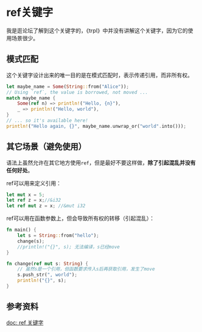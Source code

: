 # ref关键字

我是逛论坛了解到这个关键字的，《trpl》中并没有讲解这个关键字，因为它的使用场景很少。

## 模式匹配

这个关键字设计出来的唯一目的是在模式匹配时，表示传递引用，而非所有权。

```rust
let maybe_name = Some(String::from("Alice"));
// Using `ref`, the value is borrowed, not moved ...
match maybe_name {
    Some(ref n) => println!("Hello, {n}"),
    _ => println!("Hello, world"),
}
// ... so it's available here!
println!("Hello again, {}", maybe_name.unwrap_or("world".into()));
```
## 其它场景（避免使用）

语法上虽然允许在其它地方使用`ref`，但是最好不要这样做，**除了引起混乱并没有任何好处**。

ref可以用来定义引用：

```rust
let mut x = 5;
let ref z = x;//&i32
let ref mut z = x; //&mut i32
```

ref可以用在函数参数上，但会导致所有权的转移（引起混乱）：

```rust
fn main() {
    let s = String::from("hello");
    change(s);
    //println!("{}", s); 无法编译，s已经move
}

fn change(ref mut s: String) {
	// 虽然s是一个引用，但函数要求传入s后再获取引用，发生了move
    s.push_str(", world");
    println!("{}", s);
}
```

## 参考资料

[doc: ref 关键字](https://doc.rust-lang.org/stable/std/keyword.ref.html#)